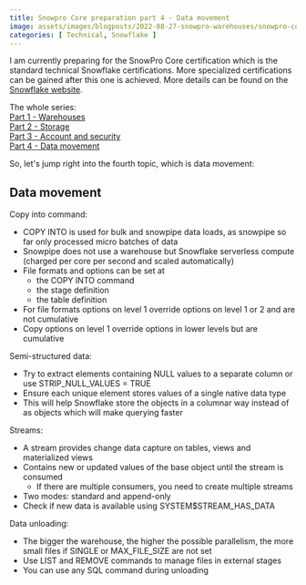 ```yaml
---
title: Snowpro Core preparation part 4 - Data movement
image: assets/images/blogposts/2022-08-27-snowpro-warehouses/snowpro-certification-core.png
categories: [ Technical, Snowflake ]
---
```

I am currently preparing for the SnowPro Core certification which is the standard technical Snowflake certifications. More specialized certifications can be gained after this one is achieved. More details can be found on the <a href="https://www.snowflake.com/certifications/">Snowflake website</a>.  

The whole series:  
<a href="../snowpro-warehouses">Part 1 - Warehouses</a>   
<a href="../snowpro-storage">Part 2 - Storage</a>  
<a href="../snowpro-account">Part 3 - Account and security</a>   
<a href="../snowpro-movement">Part 4 - Data movement</a>

So, let's jump right into the fourth topic, which is data movement:

<h2>Data movement</h2>

Copy into command:  
- COPY INTO is used for bulk and snowpipe data loads, as snowpipe so far only processed micro batches of data
- Snowpipe does not use a warehouse but Snowflake serverless compute (charged per core per second and scaled automatically)
- File formats and options can be set at
    - the COPY INTO command
    - the stage definition
    - the table definition
- For file formats options on level 1 override options on level 1 or 2 and are not cumulative
- Copy options on level 1 override options in lower levels but are cumulative

Semi-structured data:  
- Try to extract elements containing NULL values to a separate column or use STRIP_NULL_VALUES = TRUE
- Ensure each unique element stores values of a single native data type
- This will help Snowflake store the objects in a columnar way instead of as objects which will make querying faster

Streams:
- A stream provides change data capture on tables, views and materialized views
- Contains new or updated values of the base object until the stream is consumed
    - If there are multiple consumers, you need to create multiple streams
- Two modes: standard and append-only
- Check if new data is available using SYSTEM$STREAM_HAS_DATA

Data unloading:  
- The bigger the warehouse, the higher the possible parallelism, the more small files if SINGLE or MAX_FILE_SIZE are not set
- Use LIST and REMOVE commands to manage files in external stages
- You can use any SQL command during unloading